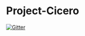 # Project-Cicero

[![Gitter](https://badges.gitter.im/ZhifangYe/Project-Cicero.svg)](https://gitter.im/ZhifangYe/Project-Cicero?utm_source=badge&utm_medium=badge&utm_campaign=pr-badge&utm_content=badge)